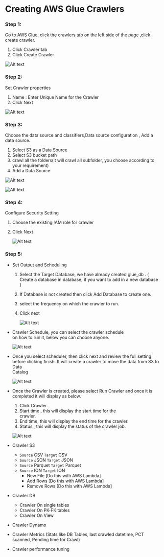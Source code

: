 # Creating AWS Glue Crawlers

### Step 1: 
Go to AWS Glue, click the crawlers tab on the left side of the page ,click create crawler.
   1. Click Crawler tab
   2. Click Create Crawler
      
   ![Alt text](images/image-11.png)
 
### Step 2: 
Set Crawler properties
   1. Name : Enter Unique Name for the Crawler
   2. Click Next
      
   ![Alt text](images/image-12.png)   

### Step 3:
Choose the data source and classifiers,Data source configuration , Add a data source.
   1. Select S3 as a Data Source
   2. Select S3 bucket path
   3. crawl all the folders(it will crawl all subfolder, you choose according to your requirement)
   4. Add a Data Source

   ![Alt text](images/image-13.png)
  
   ![Alt text](images/image-14.png)
 
### Step 4:
Configure Security Setting
   1. Choose the existing IAM role for crawler
   2. Click Next
      
      ![Alt text](images/image-15.png)

### Step 5:
* Set Output and Scheduling
   1. Select the Target Database, we have already created glue_db . ( Create a database in database, if you want to add in a new database )
   2. If Database is not created then click Add Database to create one.
   3. select the frequency on which the crawler to run. 
   4. Click next
      
      ![Alt text](images/image-16.png)

* Crawler Schedule, you can select the crawler schedule  
    on how to run it, below you can choose anyone.
  
     ![Alt text](images/image-18.png)
     
* Once you select scheduler, then click next and review 
   the full setting before clicking finish. It will create a crawler to move the data from S3 to Data 	 
   Catalog
  
   ![Alt text](images/image-19.png)  

* Once the Crawler is created, please select Run Crawler and once it is completed it will display as below.
  1. Click Crawler.
  2. Start time , this will display the start time for the  
      crawler.
  3. End time, this will display the end time for the crawler.
  4. Status , this will display the status of the crawler job.
  
   ![Alt text](images/image-20.png)

* Crawler S3
    * `Source` CSV `Target` CSV
    * `Source` JSON `Target` JSON
    * `Source` Parquet `Target` Parquet
    * `Source` ION `Target` ION
        * New File [Do this with AWS Lambda]
        * Add Rows [Do this with AWS Lambda]
        * Remove Rows [Do this with AWS Lambda]
           
* Crawler DB
    * Crawler On single tables
    * Crawler On PK-FK tables
    * Crawler On View
* Crawler Dynamo
* Crawler Metrics (Stats like DB Tables, last crawled datetime, PCT scanned, Pending time for Crawl)
* Crawler performance tuning

